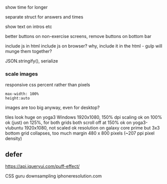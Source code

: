 
show time for longer

separate struct for answers and times

show text on intros etc

better buttons on non-exercise screens, remove buttons on bottom bar

include js in html
include js on browser? why, include it in the html - gulp will munge them together?

JSON.stringify(), serialize

### scale images

responsive css
percent rather than pixels

    max-width: 100%
    height:auto

images are too big anyway, even for desktop?

tiles look 
    huge on yoga3 Windows
        1920x1080, 150% dpi scaling
        ok on 100%
        ok (just) on 125%, for both grids
        both scroll off at 150%
    ok on yoga3-vlubuntu
        1920x1080, not scaled
    ok resolution on galaxy core prime but 3x3 bottom grid collapses, too much margin
        480 x 800 pixels (~207 ppi pixel density)

## defer

https://api.jqueryui.com/puff-effect/

CSS guru
downsampling
iphoneresolution.com